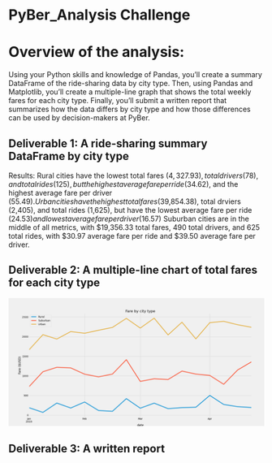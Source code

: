 # PyBer_Analysis Challenge

# Overview of the analysis:

Using your Python skills and knowledge of Pandas, you’ll create a summary DataFrame of the ride-sharing data by city type. Then, using Pandas and Matplotlib, you’ll create a multiple-line graph that shows the total weekly fares for each city type. Finally, you’ll submit a written report that summarizes how the data differs by city type and how those differences can be used by decision-makers at PyBer.

## Deliverable 1: A ride-sharing summary DataFrame by city type
Results:
Rural cities have the lowest total fares ($4,327.93), total drivers (78), and total rides (125), but the highest average fare per ride ($34.62), and the highest average fare per driver ($55.49).
Urban cities have the highest total fares ($39,854.38), total drviers (2,405), and total rides (1,625), but have the lowest average fare per ride ($24.53) and lowest average fare per driver ($16.57)
Suburban cities are in the middle of all metrics, with $19,356.33 total fares, 490 total drivers, and 625 total rides, with $30.97 average fare per ride and $39.50 average fare per driver. 

## Deliverable 2: A multiple-line chart of total fares for each city type
<img src="Analysis/PyBer_fare_summary.png">

## Deliverable 3: A written report

